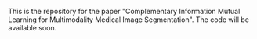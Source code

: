 This is the repository for the paper "Complementary Information Mutual Learning for Multimodality Medical Image Segmentation".
The code will be available soon.
